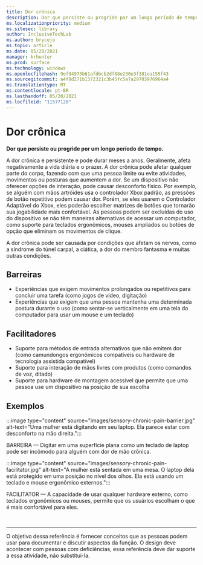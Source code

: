 ```yaml
---
title: Dor crônica
description: Dor que persiste ou progride por um longo período de tempo
ms.localizationpriority: medium
ms.sitesec: library
author: InclusiveTechLab
ms.author: brycejo
ms.topic: article
ms.date: 05/20/2021
manager: krhunter
ms.prod: surface
ms.technology: windows
ms.openlocfilehash: 9ef94973b61afdbcb2df88e230e3f381ea155f43
ms.sourcegitcommit: a4f8d271b1372321c3b45fc5a7a29703976964a4
ms.translationtype: MT
ms.contentlocale: pt-BR
ms.lasthandoff: 05/20/2021
ms.locfileid: "11577120"
---
```

# <a name="chronic-pain"></a>Dor crônica

**Dor que persiste ou progride por um longo período de tempo.**

A dor crônica é persistente e pode durar meses a anos. Geralmente, afeta negativamente a vida diária e o prazer. A dor crônica pode afetar qualquer parte do corpo, fazendo com que uma pessoa limite ou evite atividades, movimentos ou posturas que aumentem a dor. Se um dispositivo não oferecer opções de interação, pode causar desconforto físico. Por exemplo, se alguém com mãos artróides usa o controlador Xbox padrão, as pressões de botão repetitivo podem causar dor. Porém, se eles usarem o Controlador Adaptável do Xbox, eles poderão escolher matrizes de botões que tornarão sua jogabilidade mais confortável. As pessoas podem ser excluídas do uso do dispositivo se não têm maneiras alternativas de acessar um computador, como suporte para teclados ergonômicos, mouses ampliados ou botões de opção que eliminam os movimentos de clique.

A dor crônica pode ser causada por condições que afetam os nervos, como a síndrome do túnel carpal, a ciática, a dor do membro fantasma e muitas outras condições.

## <a name="barriers"></a>Barreiras
* Experiências que exigem movimentos prolongados ou repetitivos para concluir uma tarefa (como jogos de vídeo, digitação)
* Experiências que exigem que uma pessoa mantenha uma determinada postura durante o uso (como sentar-se verticalmente em uma tela do computador para usar um mouse e um teclado)


## <a name="facilitators"></a>Facilitadores

* Suporte para métodos de entrada alternativos que não emitem dor (como camundongos ergonômicos compatíveis ou hardware de tecnologia assistida compatível)
* Suporte para interação de mãos livres com produtos (como comandos de voz, ditado)
* Suporte para hardware de montagem acessível que permite que uma pessoa use um dispositivo na posição de sua escolha


## <a name="examples"></a>Exemplos

:::image type="content" source="images/sensory-chronic-pain-barrier.jpg" alt-text="Uma mulher está digitando em seu laptop. Ela parece estar com desconforto na mão direita.":::

BARREIRA — Digitar em uma superfície plana como um teclado de laptop pode ser incômodo para alguém com dor de mão crônica. 

:::image type="content" source="images/sensory-chronic-pain-facilitator.jpg" alt-text="A mulher está sentada em uma mesa. O laptop dela está protegido em uma posição no nível dos olhos. Ela está usando um teclado e mouse ergonômico externos.":::

FACILITATOR — A capacidade de usar qualquer hardware externo, como teclados ergonômicos ou mouses, permite que os usuários escolham o que é mais confortável para eles. 

&nbsp;

[comment]: # (Instrução Footer)
___
O objetivo dessa referência é fornecer conceitos que as pessoas podem usar para documentar e discutir aspectos da função. O design deve acontecer com pessoas com deficiências, essa referência deve dar suporte a essa atividade, não substituí-la. 